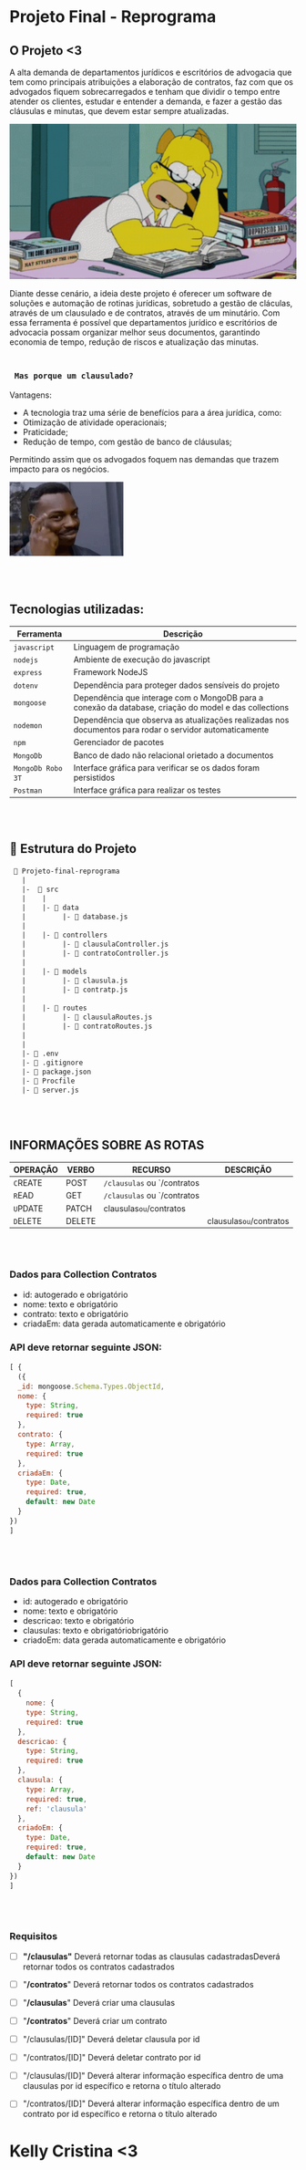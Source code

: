 # Projeto Final - Reprograma

## O Projeto <3

A alta demanda de departamentos jurídicos e escritórios de advogacia que tem como principais atribuições a elaboração de contratos, faz com que os advogados fiquem sobrecarregados e tenham que dividir o tempo entre atender os clientes, estudar e entender a demanda, e fazer a gestão das cláusulas e minutas, que devem estar sempre atualizadas.

![Homer Simpson](https://github.com/KellyCSR/Projeto_Final_Reprograma/blob/main/tenor-13.gif)

Diante desse cenário, a ideia deste projeto é oferecer um software de soluções e automação de rotinas jurídicas, sobretudo a gestão de cláculas, através de um clausulado e de contratos, através de um minutário.
Com essa ferramenta é possível que departamentos jurídico e escritórios de advocacia possam organizar melhor seus documentos, garantindo economia de tempo, redução de riscos e atualização das minutas. 
<br>
<br>

### ` Mas porque um clausulado?`

Vantagens: 
* A tecnologia traz uma série de benefícios para a área jurídica, como:
* Otimização de atividade operacionais;
* Praticidade;
* Redução de tempo, com gestão de banco de cláusulas;

Permitindo assim que os advogados foquem nas demandas que trazem impacto para os negócios.

![Genious](https://github.com/KellyCSR/Projeto_Final_Reprograma/blob/main/genius-think.gif)

<br>
<br>

## Tecnologias utilizadas:
| Ferramenta | Descrição |
| --- | --- |
| `javascript` | Linguagem de programação |
| `nodejs` | Ambiente de execução do javascript|
| `express` | Framework NodeJS |
| `dotenv` | Dependência para proteger dados sensíveis do projeto|
| `mongoose` | Dependência que interage com o MongoDB para a conexão da database, criação do model e das collections|
| `nodemon` | Dependência que observa as atualizações realizadas nos documentos para rodar o servidor automaticamente|
| `npm` | Gerenciador de pacotes|
| `MongoDb` | Banco de dado não relacional orietado a documentos|
| `MongoDb Robo 3T` | Interface gráfica para verificar se os dados foram persistidos|
 `Postman` | Interface gráfica para realizar os testes|

<br>
<br>

## 📁 Estrutura do Projeto

```
 📁 Projeto-final-reprograma
   |
   |-  📁 src
   |    |
   |    |- 📁 data
   |         |- 📄 database.js
   |
   |    |- 📁 controllers
   |         |- 📄 clausulaController.js
   |         |- 📄 contratoController.js
   |
   |    |- 📁 models
   |         |- 📄 clausula.js
   |         |- 📄 contratp.js
   |
   |    |- 📁 routes
   |         |- 📄 clausulaRoutes.js 
   |         |- 📄 contratoRoutes.js 
   |
   |
   |- 📄 .env
   |- 📄 .gitignore
   |- 📄 package.json
   |- 📄 Procfile
   |- 📄 server.js

```

<br>
<br>


## INFORMAÇÕES SOBRE AS ROTAS

| OPERAÇÃO | VERBO | RECURSO | DESCRIÇÃO
| --- | --- | --- | --- |
| `C`REATE | POST | `/clausulas` ou `/contratos |
| `R`EAD | GET | `/clausulas` ou `/contratos |
| `U`PDATE | PATCH | clausulas` ou `/contratos |
| `D`ELETE | DELETE | | clausulas` ou `/contratos |

<br>
<br>

### Dados para Collection Contratos

- id: autogerado e obrigatório
- nome: texto e obrigatório
- contrato: texto e obrigatório
- criadaEm: data gerada automaticamente e obrigatório


### API deve retornar seguinte JSON:

```jsx
[ {
  ({ 
  _id: mongoose.Schema.Types.ObjectId,
  nome: {
    type: String,
    required: true
  },
  contrato: {
    type: Array,
    required: true
  },
  criadaEm: {
    type: Date,
    required: true,
    default: new Date
  }
})
]
```
<br>
<br>

### Dados para Collection Contratos

- id: autogerado e obrigatório
- nome: texto e obrigatório
- descricao: texto e obrigatório
- clausulas: texto e obrigatóriobrigatório
- criadoEm: data gerada automaticamente e obrigatório


### API deve retornar seguinte JSON:

```jsx
[
  {
    nome: {
    type: String,
    required: true
  },
  descricao: {
    type: String,
    required: true
  },
  clausula: {
    type: Array,
    required: true,
    ref: 'clausula'
  },
  criadoEm: {
    type: Date,
    required: true,
    default: new Date
  }
})
]
```
<br>
<br>



### Requisitos 
- [ ]   **"/clausulas"** Deverá retornar todas as clausulas cadastradasDeverá retornar todos os contratos cadastrados
- [ ]   "**/contratos**" Deverá retornar todos os contratos cadastrados

- [ ]   "**/clausulas**" Deverá criar uma clausulas 
- [ ]   "**/contratos**"  Deverá criar um contrato 

- [ ]  "/clausulas/[ID]" Deverá deletar clausula por id
- [ ]  "/contratos/[ID]" Deverá deletar contrato por id

- [ ]   "/clausulas/[ID]" Deverá alterar informação específica dentro de uma clausulas por id específico e retorna o título alterado
- [ ]  "/contratos/[ID]" Deverá alterar informação específica dentro de um contrato por id específico e retorna o título alterado


# Kelly Cristina <3
